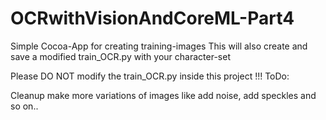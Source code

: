 # OCRwithVisionAndCoreML-Part4

Simple Cocoa-App for creating training-images
This will also create and save a modified train_OCR.py with your character-set

Please DO NOT modify the train_OCR.py inside this project !!!
ToDo:

Cleanup
make more variations of images like add noise, add speckles and so on..
